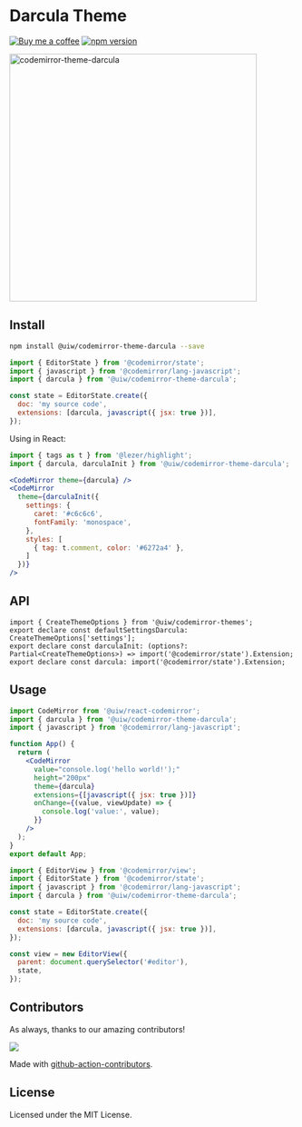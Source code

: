 <!--rehype:ignore:start-->

# Darcula Theme

<!--rehype:ignore:end-->

[![Buy me a coffee](https://img.shields.io/badge/Buy%20me%20a%20coffee-048754?logo=buymeacoffee)](https://jaywcjlove.github.io/#/sponsor)
[![npm version](https://img.shields.io/npm/v/@uiw/codemirror-theme-darcula.svg)](https://www.npmjs.com/package/@uiw/codemirror-theme-darcula)

<a href="https://uiwjs.github.io/react-codemirror/#/theme/data/darcula">
  <img width="436" alt="codemirror-theme-darcula" src="https://user-images.githubusercontent.com/1680273/176573321-3015b1b4-3455-497f-ad16-dd2090d7848d.png">
</a>

## Install

```bash
npm install @uiw/codemirror-theme-darcula --save
```

```js
import { EditorState } from '@codemirror/state';
import { javascript } from '@codemirror/lang-javascript';
import { darcula } from '@uiw/codemirror-theme-darcula';

const state = EditorState.create({
  doc: 'my source code',
  extensions: [darcula, javascript({ jsx: true })],
});
```

Using in React:

```jsx
import { tags as t } from '@lezer/highlight';
import { darcula, darculaInit } from '@uiw/codemirror-theme-darcula';

<CodeMirror theme={darcula} />
<CodeMirror
  theme={darculaInit({
    settings: {
      caret: '#c6c6c6',
      fontFamily: 'monospace',
    },
    styles: [
      { tag: t.comment, color: '#6272a4' },
    ]
  })}
/>
```

## API

```tsx
import { CreateThemeOptions } from '@uiw/codemirror-themes';
export declare const defaultSettingsDarcula: CreateThemeOptions['settings'];
export declare const darculaInit: (options?: Partial<CreateThemeOptions>) => import('@codemirror/state').Extension;
export declare const darcula: import('@codemirror/state').Extension;
```

## Usage

```jsx
import CodeMirror from '@uiw/react-codemirror';
import { darcula } from '@uiw/codemirror-theme-darcula';
import { javascript } from '@codemirror/lang-javascript';

function App() {
  return (
    <CodeMirror
      value="console.log('hello world!');"
      height="200px"
      theme={darcula}
      extensions={[javascript({ jsx: true })]}
      onChange={(value, viewUpdate) => {
        console.log('value:', value);
      }}
    />
  );
}
export default App;
```

```js
import { EditorView } from '@codemirror/view';
import { EditorState } from '@codemirror/state';
import { javascript } from '@codemirror/lang-javascript';
import { darcula } from '@uiw/codemirror-theme-darcula';

const state = EditorState.create({
  doc: 'my source code',
  extensions: [darcula, javascript({ jsx: true })],
});

const view = new EditorView({
  parent: document.querySelector('#editor'),
  state,
});
```

## Contributors

As always, thanks to our amazing contributors!

<a href="https://github.com/uiwjs/react-codemirror/graphs/contributors">
  <img src="https://uiwjs.github.io/react-codemirror/CONTRIBUTORS.svg" />
</a>

Made with [github-action-contributors](https://github.com/jaywcjlove/github-action-contributors).

## License

Licensed under the MIT License.
